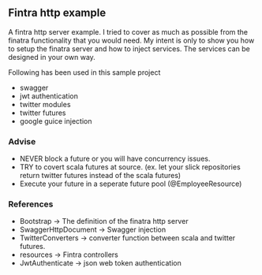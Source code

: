 ## Fintra http example

A fintra http server example. I tried to cover as much as possible from the finatra functionality that you would need.
My intent is only to show you how to setup the finatra server and how to inject services. The services can be designed in your own way. 

Following has been used in this sample project
* swagger
* jwt authentication
* twitter modules
* twitter futures
* google guice injection

### Advise
* NEVER block a future or you will have concurrency issues.
* TRY to covert scala futures at source. (ex. let your slick repositories return twitter futures instead of the scala futures)
* Execute your future in a seperate future pool (@EmployeeResource)

### References
* Bootstrap -> The definition of the finatra http server
* SwaggerHttpDocument -> Swagger injection
* TwitterConverters -> converter function between scala and twitter futures.
* resources -> Fintra controllers
* JwtAuthenticate -> json web token authentication


